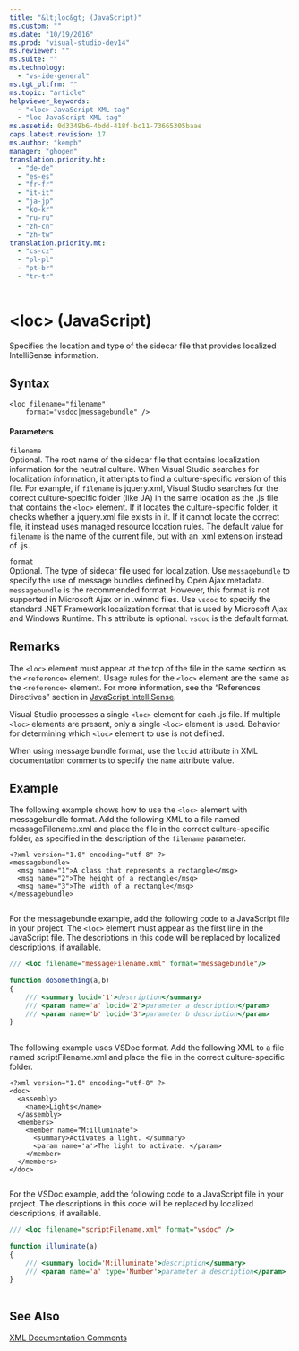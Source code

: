 ```yaml
---
title: "&lt;loc&gt; (JavaScript)"
ms.custom: ""
ms.date: "10/19/2016"
ms.prod: "visual-studio-dev14"
ms.reviewer: ""
ms.suite: ""
ms.technology: 
  - "vs-ide-general"
ms.tgt_pltfrm: ""
ms.topic: "article"
helpviewer_keywords: 
  - "<loc> JavaScript XML tag"
  - "loc JavaScript XML tag"
ms.assetid: 0d3349b6-4bdd-418f-bc11-73665305baae
caps.latest.revision: 17
ms.author: "kempb"
manager: "ghogen"
translation.priority.ht: 
  - "de-de"
  - "es-es"
  - "fr-fr"
  - "it-it"
  - "ja-jp"
  - "ko-kr"
  - "ru-ru"
  - "zh-cn"
  - "zh-tw"
translation.priority.mt: 
  - "cs-cz"
  - "pl-pl"
  - "pt-br"
  - "tr-tr"
---
```

# &lt;loc&gt; (JavaScript)
Specifies the location and type of the sidecar file that provides localized IntelliSense information.  
  
## Syntax  
  
```  
<loc filename="filename"  
    format="vsdoc|messagebundle" />  
```  
  
#### Parameters  
 `filename`  
 Optional. The root name of the sidecar file that contains localization information for the neutral culture. When Visual Studio searches for localization information, it attempts to find a culture-specific version of this file. For example, if `filename` is jquery.xml, Visual Studio searches for the correct culture-specific folder (like JA) in the same location as the .js file that contains the `<loc>` element. If it locates the culture-specific folder, it checks whether a jquery.xml file exists in it. If it cannot locate the correct file, it instead uses managed resource location rules. The default value for `filename` is the name of the current file, but with an .xml extension instead of .js.  
  
 `format`  
 Optional. The type of sidecar file used for localization. Use `messagebundle` to specify the use of message bundles defined by Open Ajax metadata. `messagebundle` is the recommended format. However, this format is not supported in Microsoft Ajax or in .winmd files. Use `vsdoc` to specify the standard .NET Framework localization format that is used by Microsoft Ajax and Windows Runtime. This attribute is optional. `vsdoc` is the default format.  
  
## Remarks  
 The `<loc>` element must appear at the top of the file in the same section as the `<reference>` element. Usage rules for the `<loc>` element are the same as the `<reference>` element. For more information, see the “References Directives” section in [JavaScript IntelliSense](../ide/javascript-intellisense.md).  
  
 Visual Studio processes a single `<loc>` element for each .js file. If multiple `<loc>` elements are present, only a single `<loc>` element is used. Behavior for determining which `<loc>` element to use is not defined.  
  
 When using message bundle format, use the `locid` attribute in XML documentation comments to specify the `name` attribute value.  
  
## Example  
 The following example shows how to use the `<loc>` element with messagebundle format. Add the following XML to a file named messageFilename.xml and place the file in the correct culture-specific folder, as specified in the description of the `filename` parameter.  
  
```  
<?xml version="1.0" encoding="utf-8" ?>  
<messagebundle>  
  <msg name="1">A class that represents a rectangle</msg>  
  <msg name="2">The height of a rectangle</msg>  
  <msg name="3">The width of a rectangle</msg>  
</messagebundle>  
  
```  
  
 For the messagebundle example, add the following code to a JavaScript file in your project. The `<loc>` element must appear as the first line in the JavaScript file. The descriptions in this code will be replaced by localized descriptions, if available.  
  
```javascript  
/// <loc filename="messageFilename.xml" format="messagebundle"/>  
  
function doSomething(a,b)   
{  
    /// <summary locid='1'>description</summary>  
    /// <param name='a' locid='2'>parameter a description</param>  
    /// <param name='b' locid='3'>parameter b description</param>  
}  
  
```  
  
 The following example uses VSDoc format. Add the following XML to a file named scriptFilename.xml and place the file in the correct culture-specific folder.  
  
```  
<?xml version="1.0" encoding="utf-8" ?>  
<doc>  
  <assembly>  
    <name>Lights</name>  
  </assembly>  
  <members>  
    <member name="M:illuminate">  
      <summary>Activates a light. </summary>  
      <param name='a'>The light to activate. </param>  
    </member>  
  </members>  
</doc>  
  
```  
  
 For the VSDoc example, add the following code to a JavaScript file in your project. The descriptions in this code will be replaced by localized descriptions, if available.  
  
```javascript  
/// <loc filename="scriptFilename.xml" format="vsdoc" />  
  
function illuminate(a)   
{  
    /// <summary locid='M:illuminate'>description</summary>  
    /// <param name='a' type='Number'>parameter a description</param>  
}  
  
```  
  
## See Also  
 [XML Documentation Comments](../ide/xml-documentation-comments--javascript-.md)